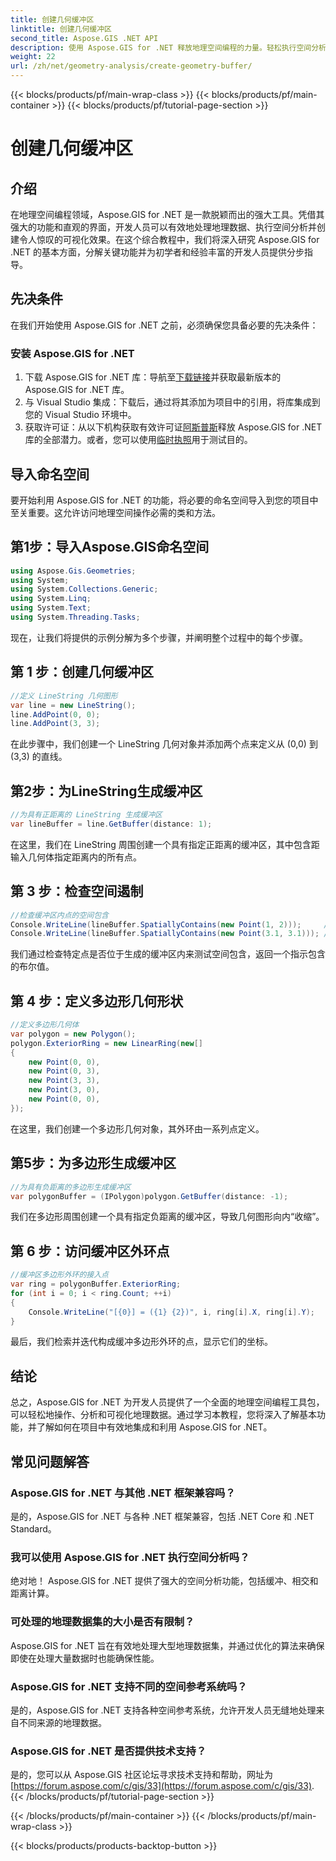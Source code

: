 ```yaml
---
title: 创建几何缓冲区
linktitle: 创建几何缓冲区
second_title: Aspose.GIS .NET API
description: 使用 Aspose.GIS for .NET 释放地理空间编程的力量。轻松执行空间分析、可视化数据等。
weight: 22
url: /zh/net/geometry-analysis/create-geometry-buffer/
---
```


{{< blocks/products/pf/main-wrap-class >}}
{{< blocks/products/pf/main-container >}}
{{< blocks/products/pf/tutorial-page-section >}}

# 创建几何缓冲区

## 介绍
在地理空间编程领域，Aspose.GIS for .NET 是一款脱颖而出的强大工具。凭借其强大的功能和直观的界面，开发人员可以有效地处理地理数据、执行空间分析并创建令人惊叹的可视化效果。在这个综合教程中，我们将深入研究 Aspose.GIS for .NET 的基本方面，分解关键功能并为初学者和经验丰富的开发人员提供分步指导。
## 先决条件
在我们开始使用 Aspose.GIS for .NET 之前，必须确保您具备必要的先决条件：
### 安装 Aspose.GIS for .NET
1. 下载 Aspose.GIS for .NET 库：导航至[下载链接](https://releases.aspose.com/gis/net/)并获取最新版本的 Aspose.GIS for .NET 库。
2. 与 Visual Studio 集成：下载后，通过将其添加为项目中的引用，将库集成到您的 Visual Studio 环境中。
3. 获取许可证：从以下机构获取有效许可证[阿斯普斯](https://purchase.aspose.com/buy)释放 Aspose.GIS for .NET 库的全部潜力。或者，您可以使用[临时执照](https://purchase.aspose.com/temporary-license/)用于测试目的。

## 导入命名空间
要开始利用 Aspose.GIS for .NET 的功能，将必要的命名空间导入到您的项目中至关重要。这允许访问地理空间操作必需的类和方法。
## 第1步：导入Aspose.GIS命名空间
```csharp
using Aspose.Gis.Geometries;
using System;
using System.Collections.Generic;
using System.Linq;
using System.Text;
using System.Threading.Tasks;
```

现在，让我们将提供的示例分解为多个步骤，并阐明整个过程中的每个步骤。
## 第 1 步：创建几何缓冲区
```csharp
//定义 LineString 几何图形
var line = new LineString();
line.AddPoint(0, 0);
line.AddPoint(3, 3);
```
在此步骤中，我们创建一个 LineString 几何对象并添加两个点来定义从 (0,0) 到 (3,3) 的直线。
## 第2步：为LineString生成缓冲区
```csharp
//为具有正距离的 LineString 生成缓冲区
var lineBuffer = line.GetBuffer(distance: 1);
```
在这里，我们在 LineString 周围创建一个具有指定正距离的缓冲区，其中包含距输入几何体指定距离内的所有点。
## 第 3 步：检查空间遏制
```csharp
//检查缓冲区内点的空间包含
Console.WriteLine(lineBuffer.SpatiallyContains(new Point(1, 2)));     //真的
Console.WriteLine(lineBuffer.SpatiallyContains(new Point(3.1, 3.1))); //真的
```
我们通过检查特定点是否位于生成的缓冲区内来测试空间包含，返回一个指示包含的布尔值。
## 第 4 步：定义多边形几何形状
```csharp
//定义多边形几何体
var polygon = new Polygon();
polygon.ExteriorRing = new LinearRing(new[]
{
    new Point(0, 0),
    new Point(0, 3),
    new Point(3, 3),
    new Point(3, 0),
    new Point(0, 0),
});
```
在这里，我们创建一个多边形几何对象，其外环由一系列点定义。
## 第5步：为多边形生成缓冲区
```csharp
//为具有负距离的多边形生成缓冲区
var polygonBuffer = (IPolygon)polygon.GetBuffer(distance: -1);
```
我们在多边形周围创建一个具有指定负距离的缓冲区，导致几何图形向内“收缩”。
## 第 6 步：访问缓冲区外环点
```csharp
//缓冲区多边形外环的接入点
var ring = polygonBuffer.ExteriorRing;
for (int i = 0; i < ring.Count; ++i)
{
    Console.WriteLine("[{0}] = ({1} {2})", i, ring[i].X, ring[i].Y);
}
```
最后，我们检索并迭代构成缓冲多边形外环的点，显示它们的坐标。

## 结论
总之，Aspose.GIS for .NET 为开发人员提供了一个全面的地理空间编程工具包，可以轻松地操作、分析和可视化地理数据。通过学习本教程，您将深入了解基本功能，并了解如何在项目中有效地集成和利用 Aspose.GIS for .NET。
## 常见问题解答
### Aspose.GIS for .NET 与其他 .NET 框架兼容吗？
是的，Aspose.GIS for .NET 与各种 .NET 框架兼容，包括 .NET Core 和 .NET Standard。
### 我可以使用 Aspose.GIS for .NET 执行空间分析吗？
绝对地！ Aspose.GIS for .NET 提供了强大的空间分析功能，包括缓冲、相交和距离计算。
### 可处理的地理数据集的大小是否有限制？
Aspose.GIS for .NET 旨在有效地处理大型地理数据集，并通过优化的算法来确保即使在处理大量数据时也能确保性能。
### Aspose.GIS for .NET 支持不同的空间参考系统吗？
是的，Aspose.GIS for .NET 支持各种空间参考系统，允许开发人员无缝地处理来自不同来源的地理数据。
### Aspose.GIS for .NET 是否提供技术支持？
是的，您可以从 Aspose.GIS 社区论坛寻求技术支持和帮助，网址为[https://forum.aspose.com/c/gis/33](https://forum.aspose.com/c/gis/33).
{{< /blocks/products/pf/tutorial-page-section >}}

{{< /blocks/products/pf/main-container >}}
{{< /blocks/products/pf/main-wrap-class >}}

{{< blocks/products/products-backtop-button >}}
